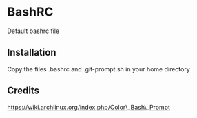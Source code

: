BashRC
======

Default bashrc file

Installation
------------

Copy the files .bashrc and .git-prompt.sh in your home directory


Credits
-------

https://wiki.archlinux.org/index.php/Color\_Bash\_Prompt
